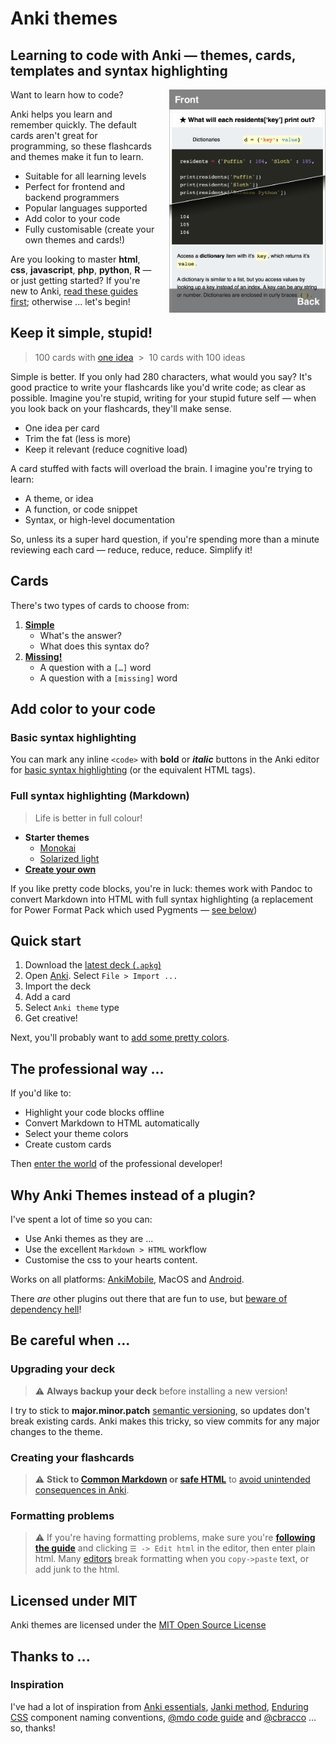 # Anki themes
## Learning to code with Anki — themes, cards, templates and syntax highlighting

<img align="right" width="250" height="auto" src="./source/media/preview.png" style="padding-left: 20px;">

Want to learn how to code?

Anki helps you learn and remember quickly. The default cards aren't great for programming, so these flashcards and themes make it fun to learn.

- Suitable for all learning levels
- Perfect for frontend and backend programmers
- Popular languages supported
- Add color to your code
- Fully customisable (create your own themes and cards!)

Are you looking to master **html**, **css**, **javascript**, **php**, **python**, **R** — or just getting started? If you're new to Anki, [read these guides first](#inspiration); otherwise ... let's begin!



## Keep it simple, stupid!

> 100 cards with [one idea](https://github.com/badlydrawnrob/anki/issues/41)&nbsp; >&nbsp; 10 cards with 100 ideas

Simple is better. If you only had 280 characters, what would you say? It's good practice to write your flashcards like you'd write code; as clear as possible. Imagine you're stupid, writing for your stupid future self — when you look back on your flashcards, they'll make sense.

- One idea per card
- Trim the fat (less is more)
- Keep it relevant (reduce cognitive load)

A card stuffed with facts will overload the brain. I imagine you're trying to learn:

- A theme, or idea
- A function, or code snippet
- Syntax, or high-level documentation

So, unless its a super hard question, if you're spending more than a minute reviewing each card — reduce, reduce, reduce. Simplify it!


## Cards

There's two types of cards to choose from:

1. **[Simple](./source/docs/simple/index.md)**
    - What's the answer?
    - What does this syntax do?
2. **[Missing!](./source/docs/missing/index.md)**
    - A question with a `[…]` word
    - A question with a `[missing]` word



## Add color to your code

### Basic syntax highlighting

You can mark any inline `<code>` with **bold** or _**italic**_ buttons in the Anki editor for [basic syntax highlighting](./source/docs/highlight/index.md#basic-syntax-highlighting) (or the equivalent HTML tags).

### Full syntax highlighting (Markdown)

> Life is better in full colour!

- **Starter themes**
    - [Monokai](https://www.monokai.pro)
    - [Solarized light](https://ethanschoonover.com/solarized/)
- **[Create your own](./source/docs/highlight/index.md#customising-themes)**

If you like pretty code blocks, you're in luck: themes work with Pandoc to convert Markdown into HTML with full syntax highlighting (a replacement for Power Format Pack which used Pygments — [see below](#dependency-hell))


## Quick start

1. Download the [latest deck (`.apkg`)](https://github.com/badlydrawnrob/anki/releases)
2. Open [Anki](https://apps.ankiweb.net). Select `File > Import ...`
3. Import the deck
4. Add a card
5. Select `Anki theme` type
6. Get creative!

Next, you'll probably want to [add some pretty colors](./source/docs/highlight/index.md#basic-syntax-highlighting).


## The professional way ...

If you'd like to:

- Highlight your code blocks offline
- Convert Markdown to HTML automatically
- Select your theme colors
- Create custom cards

Then [enter the world](./source/docs/advanced/index.md) of the professional developer!



## Why Anki Themes instead of a plugin?

I've spent a lot of time so you can:

- Use Anki themes as they are ...
- Use the excellent `Markdown > HTML` workflow
- Customise the css to your hearts content.

Works on all platforms: [AnkiMobile](http://ankisrs.net/docs/AnkiMobile.html), MacOS and [Android](https://github.com/ankidroid/Anki-Android).

There _are_ other plugins out there that are fun to use, but [beware of dependency hell](./source/docs/error/index.md)!



## Be careful when ...

### Upgrading your deck

> ⚠️ **Always backup your deck** before installing a new version!

I try to stick to **major.minor.patch** [semantic versioning](http://semver.org), so updates don't break existing cards. Anki makes this tricky, so view commits for any major changes to the theme.

### Creating your flashcards

> ⚠️ **Stick to [Common Markdown](https://commonmark.org/) or [safe HTML](https://en.wikipedia.org/wiki/HTML_sanitization)** to [avoid unintended consequences in Anki](https://github.com/badlydrawnrob/anki/issues/27).

### Formatting problems

> ⚠️ If you're having formatting problems, make sure you're **[following the guide](./source/docs/highlight/index.md#full-syntax-highlighting)** and clicking `☰ -> Edit html` in the editor, then enter plain html. Many [editors](https://en.wikipedia.org/wiki/WYSIWYG) break formatting when you `copy->paste` text, or add junk to the html.


## Licensed under MIT

Anki themes are licensed under the [MIT Open Source License](./license.md)


## Thanks to ...

### Inspiration

I've had a lot of inspiration from [Anki essentials](http://alexvermeer.com/anki-essentials/), [Janki method](http://www.jackkinsella.ie/2011/12/05/janki-method.html), [Enduring CSS](http://ecss.io) component naming conventions, [@mdo code guide](http://codeguide.co/) and [@cbracco](https://github.com/cbracco) ... so, thanks!
